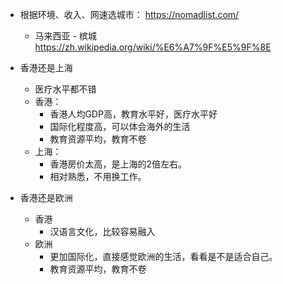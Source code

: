 - 根据环境、收入、网速选城市： https://nomadlist.com/
	- 马来西亚 - 槟城 https://zh.wikipedia.org/wiki/%E6%A7%9F%E5%9F%8E




- 香港还是上海
	- 医疗水平都不错
	- 香港：
		- 香港人均GDP高，教育水平好，医疗水平好
		- 国际化程度高，可以体会海外的生活
		- 教育资源平均，教育不卷
	- 上海：
		- 香港房价太高，是上海的2倍左右。
		- 相对熟悉，不用换工作。
- 香港还是欧洲
	- 香港
		- 汉语言文化，比较容易融入
	- 欧洲
		- 更加国际化，直接感觉欧洲的生活，看看是不是适合自己。
		- 教育资源平均，教育不卷